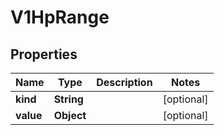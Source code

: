 

# V1HpRange


## Properties

Name | Type | Description | Notes
------------ | ------------- | ------------- | -------------
**kind** | **String** |  |  [optional]
**value** | **Object** |  |  [optional]



